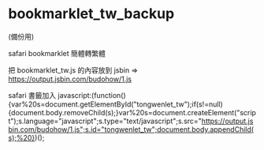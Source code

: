 # bookmarklet_tw_backup

(備份用)

safari bookmarklet 簡體轉繁體

把 bookmarklet_tw.js 的內容放到 jsbin => https://output.jsbin.com/budohow/1.js

safari 書籤加入
javascript:(function(){var%20s=document.getElementById("tongwenlet_tw");if(s!=null){document.body.removeChild(s);}var%20s=document.createElement("script");s.language="javascript";s.type="text/javascript";s.src="https://output.jsbin.com/budohow/1.js";s.id="tongwenlet_tw";document.body.appendChild(s);%20})();
